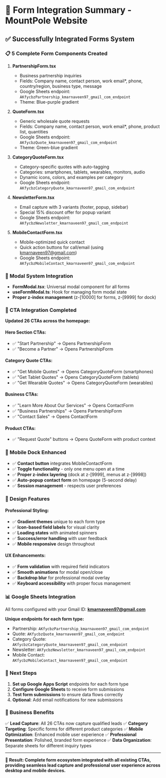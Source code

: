 # 🎉 Form Integration Summary - MountPole Website

## ✅ Successfully Integrated Forms System

### **📋 5 Complete Form Components Created**

1. **PartnershipForm.tsx**
   - Business partnership inquiries
   - Fields: Company name, contact person, work email*, phone, country/region, business type, message
   - Google Sheets endpoint: `AKfycbzPartnership_kmarnaveen97_gmail_com_endpoint`
   - Theme: Blue-purple gradient

2. **QuoteForm.tsx**
   - Generic wholesale quote requests
   - Fields: Company name, contact person, work email*, phone, product list, quantities
   - Google Sheets endpoint: `AKfycbzQuote_kmarnaveen97_gmail_com_endpoint`
   - Theme: Green-blue gradient

3. **CategoryQuoteForm.tsx**
   - Category-specific quotes with auto-tagging
   - Categories: smartphones, tablets, wearables, monitors, audio
   - Dynamic icons, colors, and examples per category
   - Google Sheets endpoint: `AKfycbzCategoryQuote_kmarnaveen97_gmail_com_endpoint`

4. **NewsletterForm.tsx**
   - Email capture with 3 variants (footer, popup, sidebar)
   - Special 15% discount offer for popup variant
   - Google Sheets endpoint: `AKfycbzNewsletter_kmarnaveen97_gmail_com_endpoint`

5. **MobileContactForm.tsx**
   - Mobile-optimized quick contact
   - Quick action buttons for call/email (using kmarnaveen97@gmail.com)
   - Google Sheets endpoint: `AKfycbzMobileContact_kmarnaveen97_gmail_com_endpoint`

### **🔗 Modal System Integration**

- **FormModal.tsx**: Universal modal component for all forms
- **useFormModal.ts**: Hook for managing form modal state
- **Proper z-index management** (z-[10000] for forms, z-[9999] for dock)

### **🎯 CTA Integration Completed**

**Updated 26 CTAs across the homepage:**

#### Hero Section CTAs:
- ✅ "Start Partnership" → Opens PartnershipForm
- ✅ "Become a Partner" → Opens PartnershipForm

#### Category Quote CTAs:
- ✅ "Get Mobile Quotes" → Opens CategoryQuoteForm (smartphones)
- ✅ "Get Tablet Quotes" → Opens CategoryQuoteForm (tablets) 
- ✅ "Get Wearable Quotes" → Opens CategoryQuoteForm (wearables)

#### Business CTAs:
- ✅ "Learn More About Our Services" → Opens ContactForm
- ✅ "Business Partnerships" → Opens PartnershipForm
- ✅ "Contact Sales" → Opens ContactForm

#### Product CTAs:
- ✅ "Request Quote" buttons → Opens QuoteForm with product context

### **📱 Mobile Dock Enhanced**

- ✅ **Contact button** integrates MobileContactForm
- ✅ **Toggle functionality** - only one menu open at a time
- ✅ **Proper z-index layering** (dock at z-[9999], menus at z-[9998])
- ✅ **Auto-popup contact form** on homepage (5-second delay)
- ✅ **Session management** - respects user preferences

### **🎨 Design Features**

#### Professional Styling:
- ✅ **Gradient themes** unique to each form type
- ✅ **Icon-based field labels** for visual clarity
- ✅ **Loading states** with animated spinners
- ✅ **Success/error handling** with user feedback
- ✅ **Mobile responsive** design throughout

#### UX Enhancements:
- ✅ **Form validation** with required field indicators
- ✅ **Smooth animations** for modal open/close
- ✅ **Backdrop blur** for professional modal overlay
- ✅ **Keyboard accessibility** with proper focus management

### **📊 Google Sheets Integration**

All forms configured with your Gmail ID: **kmarnaveen97@gmail.com**

**Unique endpoints for each form type:**
- Partnership: `AKfycbzPartnership_kmarnaveen97_gmail_com_endpoint`
- Quote: `AKfycbzQuote_kmarnaveen97_gmail_com_endpoint`
- Category Quote: `AKfycbzCategoryQuote_kmarnaveen97_gmail_com_endpoint`
- Newsletter: `AKfycbzNewsletter_kmarnaveen97_gmail_com_endpoint`
- Mobile Contact: `AKfycbzMobileContact_kmarnaveen97_gmail_com_endpoint`

### **🚀 Next Steps**

1. **Set up Google Apps Script** endpoints for each form type
2. **Configure Google Sheets** to receive form submissions
3. **Test form submissions** to ensure data flows correctly
4. **Optional**: Add email notifications for new submissions

### **💼 Business Benefits**

✅ **Lead Capture**: All 26 CTAs now capture qualified leads
✅ **Category Targeting**: Specific forms for different product categories
✅ **Mobile Optimization**: Enhanced mobile user experience
✅ **Professional Presentation**: Polished, branded form experience
✅ **Data Organization**: Separate sheets for different inquiry types

---

**🎯 Result: Complete form ecosystem integrated with all existing CTAs, providing seamless lead capture and professional user experience across desktop and mobile devices.**
